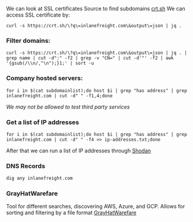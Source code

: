 We can look at SSL certificates
Source to find subdomains [crt.sh](https://crt.sh/)
We can access SSL certificate by:
````shell-session
curl -s https://crt.sh/\?q\=inlanefreight.com\&output\=json | jq .
````
### Filter domains:
````shell-session
curl -s https://crt.sh/\?q\=inlanefreight.com\&output\=json | jq . | grep name | cut -d":" -f2 | grep -v "CN=" | cut -d'"' -f2 | awk '{gsub(/\\n/,"\n");}1;' | sort -u
````
### Company hosted servers:
````shell-session
for i in $(cat subdomainlist);do host $i | grep "has address" | grep inlanefreight.com | cut -d" " -f1,4;done
````
*We may not be allowed to test third party services*

### Get a list of IP addresses
````shell-session
for i in $(cat subdomainlist);do host $i | grep "has address" | grep inlanefreight.com | cut -d" " -f4 >> ip-addresses.txt;done
````
After that we can run a list of IP addresses through [Shodan](https://www.shodan.io/)

### DNS Records
```bash
dig any inlanefreight.com
```

### GrayHatWarefare
Tool for different searches, discovering AWS, Azure, and GCP. Allows for sorting and filtering by a file format
[GrayHatWarefare](https://buckets.grayhatwarfare.com/)
